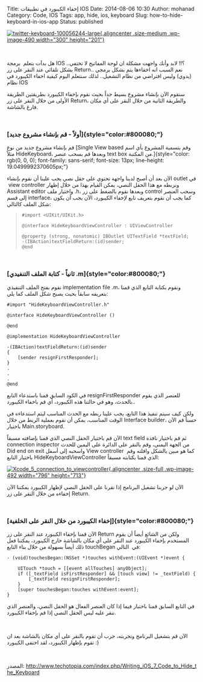 Title: إخفاء الكيبورد في تطبيقات IOS
Date: 2014-08-06 10:30
Author: mohanad
Category: Code, IOS
Tags: app, hide, ios, keyboard
Slug: how-to-hide-keyboard-in-ios-app
Status: published

[![twitter-keyboard-100056244-large](../../static/images/how-to-hide-keyboard-in-ios-app/twitter-keyboard-100056244-large-300x201.png){.aligncenter .size-medium .wp-image-490 width="300" height="201"}](../../static/images/how-to-hide-keyboard-in-ios-app/twitter-keyboard-100056244-large.png)

 

هل بدآت بتعلم  برمجة IOS ..؟!! لابد وأنك واجهت مشكلة ان لوحة المفاتيح لا تختفي بشكل تلقائي عند النقر على زر Return.. نعم السبب انه اخفاءها يتم بشكل برمجي (يدوي) وليس افتراضي من نظام التشغيل.. لذلك سنتعلم اليوم كيفية اخفاء الكيبورد في نظام IOS

سنقوم الآن بإنشاء مشروع بسيط جداً بحيث نقوم بإخفاء الكيبورد بطريقتين الطريقة الأولى من خلال النقر على زر Return، والطريقة الثانية من خلال النقر على أي مكان فارغ بالشاشة.

 

### [أولاً - قم بإنشاء مشروع جديد]{style="color:#800080;"} 

قم بإنشاء مشروع جديد من نوع [Single View based وقم بتسمية المشروع بأي اسم مثلاً HideKeyboard، وبعدها قم بسحب عنصر text box من المكتبة.]{style="color: rgb(0, 0, 0); font-family: sans-serif; font-size: 13px; line-height: 19.0499992370605px;"}

الآن بعد أن أصبح لدينا واجهة تحتوي على حقل نصي يجب علينا أن نقوم بإنشاء outlet في  view controller ونربطه مع هذا الحقل النصي، يمكن القيام بهذا من خلال إظهار Assistant editor واختيار ملف .h، وبعدها نقوم بالضغط على زر control وسحب العنصر إلى قسم interface، كما يجب أن نقوم بتعريف تابع لإخفاء الكيبورد، الآن يجب أن يكون شكل الملف كالتالي:

> ``` {style="padding: 1em; border: 1px dashed rgb(47, 111, 171); color: rgb(0, 0, 0); line-height: 1.1em; background-color: rgb(249, 249, 249);"}
> #import <UIKit/UIKit.h>
>
> @interface HideKeyboardViewController : UIViewController 
>
> @property (strong, nonatomic) IBOutlet UITextField *textField;
> -(IBAction)textFieldReturn:(id)sender;
> @end
> ```

 

### [ثانياً - كتابة الملف التنفيدي .m]{style="color:#800080;"} 

نقوم بفتح الملف التنفيذي implementation file .m، ونقوم بكتابة التابع الذي قمنا بتعريفه سابقاً بحيث يصبح شكل الملف كما يلي:

``` {dir="ltr" style="padding: 1em; border: 1px dashed rgb(47, 111, 171); color: rgb(0, 0, 0); line-height: 1.1em; background-color: rgb(249, 249, 249);"}
#import "HideKeyboardViewController.h"

@interface HideKeyboardViewController ()

@end

@implementation HideKeyboardViewController

-(IBAction)textFieldReturn:(id)sender
{
    [sender resignFirstResponder];
}
.
.
.
@end
```

في الكود السابق قمنا باستدعاء التابع resignFirstResponder للعنصر الذي يقوم بالحدث، وهو في حالتنا هذه الكيبورد، أي قم باخفاء الكيبورد..

ولكن كيف سيتم تنفيذ هذا التابع، يجب علينا ربطه مع الحدث المناسب ليتم استدعاءه في الوقت المناسب، يمكن أن نقوم بعملية الربط من خلال Interface builder، حسناً قم الآن باختيار Main.storyboard.

الآن قم باختيار الحقل النصي الذي قمنا بإضافته مسبقاً text field ثم قم باختيار نافذة connection inspector من الجهة اليمنى، وقم بالنقر على الدائرة على اليمين للحدث Did end on exit واسحبه إلى أسفل View controller  كما هو مبين بالشكل وافلته وقم باختيار التابع HideKeyboardViewController الذي قمنا بكتابته مسبقاً:

[![Xcode\_5\_connection\_to\_viewcontroller](../../static/images/how-to-hide-keyboard-in-ios-app/Xcode_5_connection_to_viewcontroller.png){.aligncenter .size-full .wp-image-492 width="796" height="713"}](../../static/images/how-to-hide-keyboard-in-ios-app/Xcode_5_connection_to_viewcontroller.png)

الآن لو جربنا تشغيل البرنامج إذا نقرنا على الحقل النصي لإظهار الكيبورد يمكننا الآن إخفاءه من خلال النقر على زر Return.

 

### [إخفاء الكيبورد من خلال النقر على الخلفية]{style="color:#800080;"} 

الآن قمنا بإخفاء الكيبورد عند النقر على زر Return ولكن من الشائع أيضاً أن يقوم المستخدم بإخفاء الكيبورد عند النقر على أي مكان بالشاشة خارج الكيبورد، يمكننا فعل ذلك أيضاً بسهولة من خلال بناء التابع touchBegan في  التالي:

``` {dir="ltr" style="padding: 1em; border: 1px dashed rgb(47, 111, 171); line-height: 1.1em; background-color: rgb(249, 249, 249);"}
- (void)touchesBegan:(NSSet *)touches withEvent:(UIEvent *)event {

    UITouch *touch = [[event allTouches] anyObject];
    if ([_textField isFirstResponder] && [touch view] != _textField) {
        [_textField resignFirstResponder];
    }
    [super touchesBegan:touches withEvent:event];
}
```

في التابع السابق قمنا باختبار فيما إذا كان العنصر الفعال هو الحقل النصي، والعنصر الذي ننقر عليه ليس الحقل النصي إذا قم بإخفاء الكيبورد.

 

الآن قم بتشغيل البرنامج وتجربته، جرب أن تقوم بالنقر على أي مكان بالشاشة بعد ان تقوم بإظهار الكيبورد، لقد اختفى الكيبورد :)

 

المصدر: <http://www.techotopia.com/index.php/Writing_iOS_7_Code_to_Hide_the_Keyboard>

 
